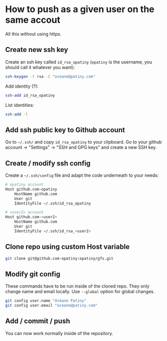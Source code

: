 # How to push as a given user on the same accout

All this without using https.

## Create new ssh key

Create an ssh key called `id_rsa_opatiny` (`opatiny` is the username, you should call it whatever you want):

```bash
ssh-keygen -t rsa -C "oceane@patiny.com"
```

Add identity (?):

```bash
ssh-add id_rsa_opatiny
```

List identities:

```bash
ssh-add -l
```

## Add ssh public key to Github account

Go to `~/.ssh/` and copy `id_rsa_opatiny` to your clipboard. Go to your github account -> "Settings" -> "SSH and GPG keys" and create a new SSH key.

## Create / modify ssh config

Create a `~/.ssh/config` file and adapt the code underneath to your needs:

```bash
# opatiny account
Host github.com-opatiny
	HostName github.com
	User git
	IdentityFile ~/.ssh/id_rsa_opatiny

# <user2> account
Host github.com-<user2>
	HostName github.com
	User git
	IdentityFile ~/.ssh/id_rsa_<user2>
```

## Clone repo using custom Host variable

```bash
git clone git@github.com-opatiny:opatiny/gfs.git
```

## Modify git config

These commands have to be run inside of the cloned repo. They only change name and email locally. Use `--global` option for global changes.

```bash
git config user.name "Océane Patiny"
git config user.email "oceane@patiny.com"
```

## Add / commit / push

You can now work normally inside of the repository.
